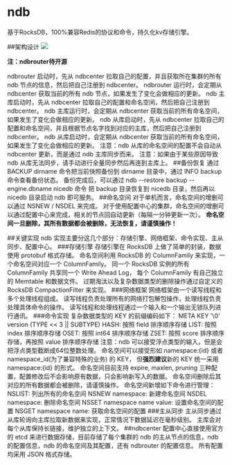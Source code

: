 # ndb
基于RocksDB，100%兼容Redis的协议和命令，持久化kv存储引擎。

##架构设计
![](https://github.com/nice-opentech/ndb/blob/master/ndb.png)

**注：ndbrouter待开源**

ndbrouter 启动时，先从 ndbcenter 拉取自己的配置，并且获取所在集群的所有 ndb 节点的信息，然后把自己注册到 ndbcenter。
ndbrouter 运行时，会定期从 ndbcenter 获取当前的所有 ndb 节点，如果发生了变化会做相应的更新。
ndb 主库启动时，先从 ndbcenter 拉取自己的配置和命名空间，然后把自己注册到 ndbcenter。
ndb 主库运行时，会定期从 ndbcenter 获取当前的所有命名空间，如果发生了变化会做相应的更新。
ndb 从库启动时，先从 ndbcenter 拉取自己的配置和命名空间，并且根据节点名字找到对应的主库，然后把自己注册到 ndbcenter。
ndb 从库启动时，会定期从 ndbcenter 获取当前的所有命名空间，如果发生了变化会做相应的更新。
注意：ndb 从库的命名空间的配置不会自动从 ndbcenter 更新，而是通过 ndb 主库同步而来。
注意：如果由于某些原因导致 ndb 从库无法同步，请手动进行全量同步然后再连到主库上。
##备份恢复
通过 BACKUP dirname 命令把当前快照备份到 dirname 目录中，通过 INFO backup 命令查看备份状态。
备份完成后，可以通过 ndb --restore backup --engine.dbname nicedb 命令
把 backup 目录恢复到 nicedb 目录，然后再以 nicedb 目录启动 ndb 即可服务。
##命名空间
对于单机而言，命名空间的增删可以通过 NSNEW / NSDEL 来完成。
对于使用配置中心的集群，命名空间的增删可以通过配置中心来完成，相关的节点回自动更新（每隔一分钟更新一次）。
**命名空间一旦删除，其所有数据都会被删除，无法恢复，请谨慎操作！**

##关键实现
ndb 实现主要分这几个部分：存储引擎、网络框架、命令实现、主从同步、配置中心。
###存储引擎
存储引擎在 RocksDB 上做了简单的封装，数据使用 protobuf 格式存储。
命名空间利用 RocksDB 的 ColumnFamily 来实现，一个命名空间对应一个 ColumnFamily。
同一个 RocksDB 实例的所有 ColumnFamily 共享同一个 Write Ahead Log，
每个 ColumnFamily 有自己独立的 Memtable 和数据文件。
过期淘汰以及复杂数据类型的删除操作通过自定义的 RocksDB CompactionFilter 来实现。
###网络框架
网络框架由一个读写线程和多个处理线程组成。
读写线程负责处理所有的网络打包解包操作，处理线程负责处理具体命令的操作。
读写线程和处理线程通过一个输入和一个输出无锁队列进行通讯。
###命令实现
复杂数据类型的 KEY 的前缀编码如下：
META KEY	'\0'	version	(TYPE << 3 || SUBTYPE)
HASH: 按照 field 排序顺序存储
LIST: 按照 index 排序顺序存储
OSET: 按照 int64 排序顺序存储
ZSET: 按照 score 排序顺序存储，再按照 value 排序顺序存储
注意：ndb 可以接受浮点类型的输入，但是会把浮点类型截断成64位整数处理。
命名空间可以接受形如 namespace:{id} 或者 namespace_id(为了兼容特殊的业务) 的 KEY，
但**强烈建议**新的 KEY 统一采用 namespace:{id} 的形式。
命名空间目前支持 expire, maxlen, pruning 三种配置，配置修改后不会影响原有数据，只会影响新写入的数据。
命名空间删除后其对应的所有数据都会被删除，请谨慎操作。
命名空间新增如下命令进行管理：
NSLIST: 列出所有的命名空间
NSNEW namespace: 新建命名空间
NSDEL namespace: 删除命名空间
NSSET namespace name value: 设置命名空间的配置
NSGET namespace name: 获取命名空间的配置
###主从同步
主从同步通过从库轮询向主库拉取新数据来实现，正常情况下数据延迟在毫秒级别。
主库会对每个从库保持长链接，维护独立的上下文。
##ndbcenter
配置中心直接使用官方的 etcd 来进行数据存储，目前存储了每个集群的
ndb 的主从节点的信息，ndb 的配置信息，ndb 的命名空间及其配置，还有 ndbrouter 的配置信息。
所有配置均采用 JSON 格式存储。
